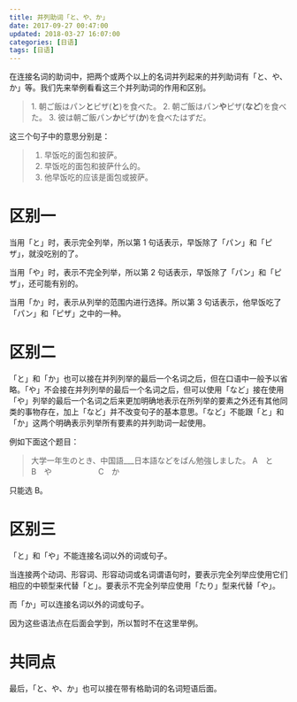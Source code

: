 ```yaml
---
title: 并列助词「と、や、か」
date: 2017-09-27 00:47:00
updated: 2018-03-27 16:07:00
categories: [日语]
tags: [日语]
---
```

在连接名词的助词中，把两个或两个以上的名词并列起来的并列助词有「と、や、か」等。我们先来举例看看这三个并列助词的作用和区别。

> <span lang="ja">1. 朝ご飯はパン**と**ピザ(**と**)を食べた。</span>
> <span lang="ja">2. 朝ご飯はパン**や**ピザ(**など**)を食べた。</span>
> <span lang="ja">3. 彼は朝ご飯パン**か**ピザ(**か**)を食べたはずだ。</span>

这三个句子中的意思分别是：

> 1. 早饭吃的面包和披萨。
> 2. 早饭吃的面包和披萨什么的。
> 3. 他早饭吃的应该是面包或披萨。

<!--more-->

# 区别一

当用「と」时，表示完全列举，所以第 1 句话表示，早饭除了「パン」和「ピザ」，就没吃别的了。

当用「や」时，表示不完全列举，所以第 2 句话表示，早饭除了「パン」和「ピザ」，还可能有别的。

当用「か」时，表示从列举的范围内进行选择。所以第 3 句话表示，他早饭吃了「パン」和「ピザ」之中的一种。

# 区别二
「と」和「か」也可以接在并列列举的最后一个名词之后，但在口语中一般予以省略。「や」不会接在并列列举的最后一个名词之后，但可以使用「など」接在使用「や」列举的最后一个名词之后来更加明确地表示在所列举的要素之外还有其他同类的事物存在，加上「など」并不改变句子的基本意思。「など」不能跟「と」和「か」这两个明确表示列举所有要素的并列助词一起使用。

例如下面这个题目：

> <span lang="ja">大学一年生のとき、中国語___日本語などをばん勉強しました。</span>
> A　と　　　　　　B　や　　　　　　C　か

只能选 B。

# 区别三

「と」和「や」不能连接名词以外的词或句子。

当连接两个动词、形容词、形容动词或名词谓语句时，要表示完全列举应使用它们相应的中顿型来代替「と」。要表示不完全列举应使用「たり」型来代替「や」。

而「か」可以连接名词以外的词或句子。

因为这些语法点在后面会学到，所以暂时不在这里举例。

# 共同点

最后，「と、や、か」也可以接在带有格助词的名词短语后面。
